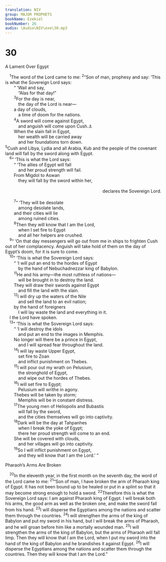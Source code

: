 ```yaml
---
translation: NIV
group: MAJOR PROPHETS
bookName: Ezekiel 
bookNumber: 26
audio: \Audio\NIV\exe\30.mp3
---
```


<div class="title"><h1>30</h1><p>A Lament Over Egypt </p></div>
<span class="verse exe_30_1"> <sup>1</sup>The word of the Lord came to me: </span>
<span class="verse exe_30_2"><sup>2</sup>“Son of man, prophesy and say: ‘This is what the Sovereign Lord says: <br/>  “ ‘Wail and say, <br/>   “Alas for that day!” <br/></span>
<span class="verse exe_30_3">  <sup>3</sup>For the day is near, <br/>   the day of the Lord is near— <br/>  a day of clouds, <br/>   a time of doom for the nations. <br/></span>
<span class="verse exe_30_4">  <sup>4</sup>A sword will come against Egypt, <br/>   and anguish will come upon Cush.<a data-toggle="tooltip" data-placement="bottom" title="That is, the upper Nile region; also in verses 5 and 9">⚓</a><br/>  When the slain fall in Egypt, <br/>   her wealth will be carried away <br/>   and her foundations torn down. <br/></span>
<span class="verse exe_30_5"><sup>5</sup>Cush and Libya, Lydia and all Arabia, Kub and the people of the covenant land will fall by the sword along with Egypt. <br/></span>
<span class="verse exe_30_6"> <sup>6</sup>“ ‘This is what the Lord says: <br/>  “ ‘The allies of Egypt will fall <br/>   and her proud strength will fail. <br/>  From Migdol to Aswan <br/>   they will fall by the sword within her, <br/> <aside style="text-align:right;">declares the Sovereign Lord. </aside><br/></span>
<span class="verse exe_30_7">  <sup>7</sup>“ ‘They will be desolate <br/>   among desolate lands, <br/>  and their cities will lie <br/>   among ruined cities. <br/></span>
<span class="verse exe_30_8">  <sup>8</sup>Then they will know that I am the Lord, <br/>   when I set fire to Egypt <br/>   and all her helpers are crushed. <br/></span>
<span class="verse exe_30_9"> <sup>9</sup>“ ‘On that day messengers will go out from me in ships to frighten Cush out of her complacency. Anguish will take hold of them on the day of Egypt’s doom, for it is sure to come. <br/></span>
<span class="verse exe_30_10"> <sup>10</sup>“ ‘This is what the Sovereign Lord says: <br/>  “ ‘I will put an end to the hordes of Egypt <br/>   by the hand of Nebuchadnezzar king of Babylon. <br/></span>
<span class="verse exe_30_11">  <sup>11</sup>He and his army—the most ruthless of nations— <br/>   will be brought in to destroy the land. <br/>  They will draw their swords against Egypt <br/>   and fill the land with the slain. <br/></span>
<span class="verse exe_30_12">  <sup>12</sup>I will dry up the waters of the Nile <br/>   and sell the land to an evil nation; <br/>  by the hand of foreigners <br/>   I will lay waste the land and everything in it. <br/> I the Lord have spoken. <br/></span>
<span class="verse exe_30_13"> <sup>13</sup>“ ‘This is what the Sovereign Lord says: <br/>  “ ‘I will destroy the idols <br/>   and put an end to the images in Memphis. <br/>  No longer will there be a prince in Egypt, <br/>   and I will spread fear throughout the land. <br/></span>
<span class="verse exe_30_14">  <sup>14</sup>I will lay waste Upper Egypt, <br/>   set fire to Zoan <br/>   and inflict punishment on Thebes. <br/></span>
<span class="verse exe_30_15">  <sup>15</sup>I will pour out my wrath on Pelusium, <br/>   the stronghold of Egypt, <br/>   and wipe out the hordes of Thebes. <br/></span>
<span class="verse exe_30_16">  <sup>16</sup>I will set fire to Egypt; <br/>   Pelusium will writhe in agony. <br/>  Thebes will be taken by storm; <br/>   Memphis will be in constant distress. <br/></span>
<span class="verse exe_30_17">  <sup>17</sup>The young men of Heliopolis and Bubastis <br/>   will fall by the sword, <br/>   and the cities themselves will go into captivity. <br/></span>
<span class="verse exe_30_18">  <sup>18</sup>Dark will be the day at Tahpanhes <br/>   when I break the yoke of Egypt; <br/>   there her proud strength will come to an end. <br/>  She will be covered with clouds, <br/>   and her villages will go into captivity. <br/></span>
<span class="verse exe_30_19">  <sup>19</sup>So I will inflict punishment on Egypt, <br/>   and they will know that I am the Lord.’ ” <br/></span>
<div class="title"><p>Pharaoh’s Arms Are Broken </p></div>
<span class="verse exe_30_20"> <sup>20</sup>In the eleventh year, in the first month on the seventh day, the word of the Lord came to me: </span>
<span class="verse exe_30_21"><sup>21</sup>“Son of man, I have broken the arm of Pharaoh king of Egypt. It has not been bound up to be healed or put in a splint so that it may become strong enough to hold a sword. </span>
<span class="verse exe_30_22"><sup>22</sup>Therefore this is what the Sovereign Lord says: I am against Pharaoh king of Egypt. I will break both his arms, the good arm as well as the broken one, and make the sword fall from his hand. </span>
<span class="verse exe_30_23"><sup>23</sup>I will disperse the Egyptians among the nations and scatter them through the countries. </span>
<span class="verse exe_30_24"><sup>24</sup>I will strengthen the arms of the king of Babylon and put my sword in his hand, but I will break the arms of Pharaoh, and he will groan before him like a mortally wounded man. </span>
<span class="verse exe_30_25"><sup>25</sup>I will strengthen the arms of the king of Babylon, but the arms of Pharaoh will fall limp. Then they will know that I am the Lord, when I put my sword into the hand of the king of Babylon and he brandishes it against Egypt. </span>
<span class="verse exe_30_26"><sup>26</sup>I will disperse the Egyptians among the nations and scatter them through the countries. Then they will know that I am the Lord.” <br/></span>
